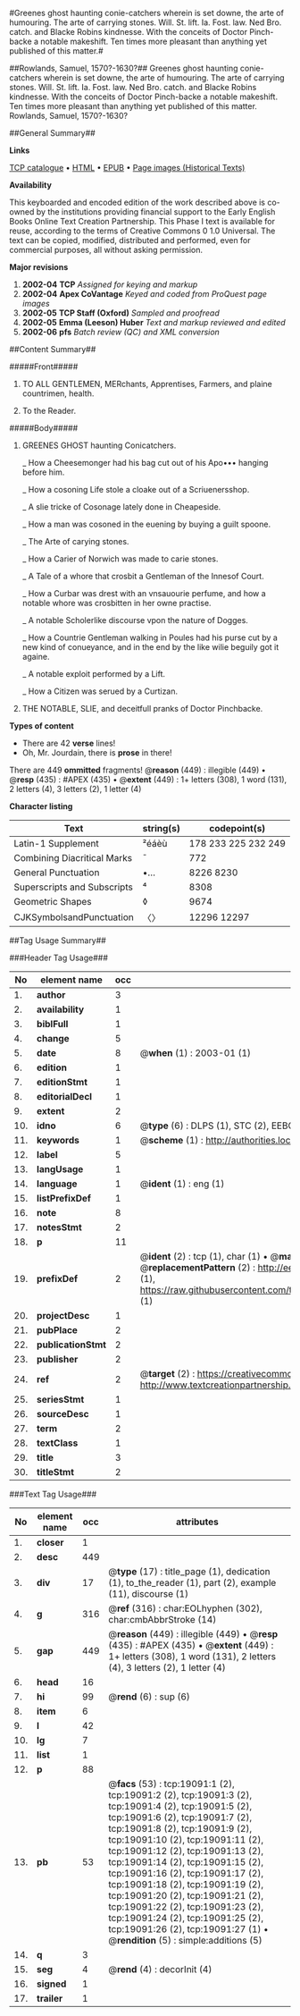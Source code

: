 #Greenes ghost haunting conie-catchers wherein is set downe, the arte of humouring. The arte of carrying stones. Will. St. lift. Ia. Fost. law. Ned Bro. catch. and Blacke Robins kindnesse. With the conceits of Doctor Pinch-backe a notable makeshift. Ten times more pleasant than anything yet published of this matter.#

##Rowlands, Samuel, 1570?-1630?##
Greenes ghost haunting conie-catchers wherein is set downe, the arte of humouring. The arte of carrying stones. Will. St. lift. Ia. Fost. law. Ned Bro. catch. and Blacke Robins kindnesse. With the conceits of Doctor Pinch-backe a notable makeshift. Ten times more pleasant than anything yet published of this matter.
Rowlands, Samuel, 1570?-1630?

##General Summary##

**Links**

[TCP catalogue](http://www.ota.ox.ac.uk/tcp/)  • 
[HTML](http://tei.it.ox.ac.uk/tcp/Texts-HTML/free/A02/A02101.html)  • 
[EPUB](http://tei.it.ox.ac.uk/tcp/Texts-EPUB/free/A02/A02101.epub) • 
[Page images (Historical Texts)](https://data.historicaltexts.jisc.ac.uk/view?pubId=eebo-99853697e&pageId=eebo-99853697e-19091-1)

**Availability**

This keyboarded and encoded edition of the
	       work described above is co-owned by the institutions
	       providing financial support to the Early English Books
	       Online Text Creation Partnership. This Phase I text is
	       available for reuse, according to the terms of Creative
	       Commons 0 1.0 Universal. The text can be copied,
	       modified, distributed and performed, even for
	       commercial purposes, all without asking permission.

**Major revisions**

1. __2002-04__ __TCP__ *Assigned for keying and markup*
1. __2002-04__ __Apex CoVantage__ *Keyed and coded from ProQuest page images*
1. __2002-05__ __TCP Staff (Oxford)__ *Sampled and proofread*
1. __2002-05__ __Emma (Leeson) Huber__ *Text and markup reviewed and edited*
1. __2002-06__ __pfs__ *Batch review (QC) and XML conversion*

##Content Summary##

#####Front#####

1. TO ALL GENTLEMEN, MERchants, Apprentises, Farmers, and plaine countrimen, health.

1. To the Reader.

#####Body#####

1. GREENES GHOST haunting Conicatchers.

    _ How a Cheesemonger had his bag cut out of his Apo••• hanging before him.

    _ How a cosoning Life stole a cloake out of a Scriuenersshop.

    _ A slie tricke of Cosonage lately done in Cheapeside.

    _ How a man was cosoned in the euening by buying a guilt spoone.

    _ The Arte of carying stones.

    _ How a Carier of Norwich was made to carie stones.

    _ A Tale of a whore that crosbit a Gentleman of the Innesof Court.

    _ How a Curbar was drest with an vnsauourie perfume, and how a notable whore was crosbitten in her owne practise.

    _ A notable Scholerlike discourse vpon the nature of Dogges.

    _ How a Countrie Gentleman walking in Poules had his purse cut by a new kind of conueyance, and in the end by the like wilie beguily got it againe.

    _ A notable exploit performed by a Lift.

    _ How a Citizen was serued by a Curtizan.

1. THE NOTABLE, SLIE, and deceitfull pranks of Doctor Pinchbacke.

**Types of content**

  * There are 42 **verse** lines!
  * Oh, Mr. Jourdain, there is **prose** in there!

There are 449 **ommitted** fragments! 
 @__reason__ (449) : illegible (449)  •  @__resp__ (435) : #APEX (435)  •  @__extent__ (449) : 1+ letters (308), 1 word (131), 2 letters (4), 3 letters (2), 1 letter (4)

**Character listing**


|Text|string(s)|codepoint(s)|
|---|---|---|
|Latin-1 Supplement|²éáèù|178 233 225 232 249|
|Combining             Diacritical Marks|̄|772|
|General Punctuation|•…|8226 8230|
|Superscripts             and Subscripts|⁴|8308|
|Geometric Shapes|◊|9674|
|CJKSymbolsandPunctuation|〈〉|12296 12297|

##Tag Usage Summary##

###Header Tag Usage###

|No|element name|occ|attributes|
|---|---|---|---|
|1.|__author__|3||
|2.|__availability__|1||
|3.|__biblFull__|1||
|4.|__change__|5||
|5.|__date__|8| @__when__ (1) : 2003-01 (1)|
|6.|__edition__|1||
|7.|__editionStmt__|1||
|8.|__editorialDecl__|1||
|9.|__extent__|2||
|10.|__idno__|6| @__type__ (6) : DLPS (1), STC (2), EEBO-CITATION (1), PROQUEST (1), VID (1)|
|11.|__keywords__|1| @__scheme__ (1) : http://authorities.loc.gov/ (1)|
|12.|__label__|5||
|13.|__langUsage__|1||
|14.|__language__|1| @__ident__ (1) : eng (1)|
|15.|__listPrefixDef__|1||
|16.|__note__|8||
|17.|__notesStmt__|2||
|18.|__p__|11||
|19.|__prefixDef__|2| @__ident__ (2) : tcp (1), char (1)  •  @__matchPattern__ (2) : ([0-9\-]+):([0-9IVX]+) (1), (.+) (1)  •  @__replacementPattern__ (2) : http://eebo.chadwyck.com/downloadtiff?vid=$1&page=$2 (1), https://raw.githubusercontent.com/textcreationpartnership/Texts/master/tcpchars.xml#$1 (1)|
|20.|__projectDesc__|1||
|21.|__pubPlace__|2||
|22.|__publicationStmt__|2||
|23.|__publisher__|2||
|24.|__ref__|2| @__target__ (2) : https://creativecommons.org/publicdomain/zero/1.0/ (1), http://www.textcreationpartnership.org/docs/. (1)|
|25.|__seriesStmt__|1||
|26.|__sourceDesc__|1||
|27.|__term__|2||
|28.|__textClass__|1||
|29.|__title__|3||
|30.|__titleStmt__|2||


###Text Tag Usage###

|No|element name|occ|attributes|
|---|---|---|---|
|1.|__closer__|1||
|2.|__desc__|449||
|3.|__div__|17| @__type__ (17) : title_page (1), dedication (1), to_the_reader (1), part (2), example (11), discourse (1)|
|4.|__g__|316| @__ref__ (316) : char:EOLhyphen (302), char:cmbAbbrStroke (14)|
|5.|__gap__|449| @__reason__ (449) : illegible (449)  •  @__resp__ (435) : #APEX (435)  •  @__extent__ (449) : 1+ letters (308), 1 word (131), 2 letters (4), 3 letters (2), 1 letter (4)|
|6.|__head__|16||
|7.|__hi__|99| @__rend__ (6) : sup (6)|
|8.|__item__|6||
|9.|__l__|42||
|10.|__lg__|7||
|11.|__list__|1||
|12.|__p__|88||
|13.|__pb__|53| @__facs__ (53) : tcp:19091:1 (2), tcp:19091:2 (2), tcp:19091:3 (2), tcp:19091:4 (2), tcp:19091:5 (2), tcp:19091:6 (2), tcp:19091:7 (2), tcp:19091:8 (2), tcp:19091:9 (2), tcp:19091:10 (2), tcp:19091:11 (2), tcp:19091:12 (2), tcp:19091:13 (2), tcp:19091:14 (2), tcp:19091:15 (2), tcp:19091:16 (2), tcp:19091:17 (2), tcp:19091:18 (2), tcp:19091:19 (2), tcp:19091:20 (2), tcp:19091:21 (2), tcp:19091:22 (2), tcp:19091:23 (2), tcp:19091:24 (2), tcp:19091:25 (2), tcp:19091:26 (2), tcp:19091:27 (1)  •  @__rendition__ (5) : simple:additions (5)|
|14.|__q__|3||
|15.|__seg__|4| @__rend__ (4) : decorInit (4)|
|16.|__signed__|1||
|17.|__trailer__|1||
